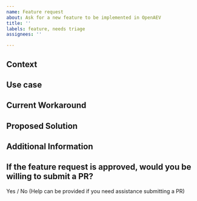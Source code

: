```yaml
---
name: Feature request
about: Ask for a new feature to be implemented in OpenAEV
title: ''
labels: feature, needs triage
assignees: ''

---
```


## Context

<!-- 
- Why is this solution needed?
- What value or benefits will the end-users gain from this change?
- Is this change a technical improvement? just for internal use, or does it impact users as well?
-->

## Use case

<!-- Please describe the use case for which you need a solution -->

## Current Workaround

<!-- Please describe how you currently solve or work around this problem, given OpenAEV's limitation. -->

## Proposed Solution

<!-- Please describe the solution you would like OpenAEV to provide, to solve the problem above. -->

## Additional Information

<!-- Any additional information, including logs or screenshots if you have any. -->

## If the feature request is approved, would you be willing to submit a PR?

Yes / No (Help can be provided if you need assistance submitting a PR)
